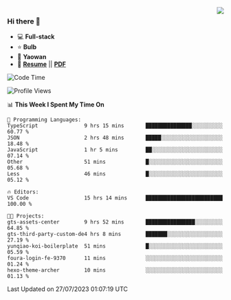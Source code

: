 <img align="right" src="https://github-readme-stats.vercel.app/api?username=LolipopJ&show_icons=true&count_private=true&hide_title=true&include_all_commits=true&theme=vue">

### Hi there 👋

- :computer: **Full-stack**
- :star: **Bulb**
- :pill: **Yaowan**
- :milky_way: [**Resume**](https://lolipopj.github.io/resume/) || [**PDF**](https://cdn.jsdelivr.net/gh/lolipopj/resume/export/resume-en.pdf)

<!--START_SECTION:waka-->
![Code Time](http://img.shields.io/badge/Code%20Time-1%2C509%20hrs%2046%20mins-blue)

![Profile Views](http://img.shields.io/badge/Profile%20Views-0-blue)

📊 **This Week I Spent My Time On** 

```text
💬 Programming Languages: 
TypeScript               9 hrs 15 mins       ███████████████░░░░░░░░░░   60.77 % 
JSON                     2 hrs 48 mins       █████░░░░░░░░░░░░░░░░░░░░   18.48 % 
JavaScript               1 hr 5 mins         ██░░░░░░░░░░░░░░░░░░░░░░░   07.14 % 
Other                    51 mins             █░░░░░░░░░░░░░░░░░░░░░░░░   05.68 % 
Less                     46 mins             █░░░░░░░░░░░░░░░░░░░░░░░░   05.12 % 

🔥 Editors: 
VS Code                  15 hrs 14 mins      █████████████████████████   100.00 % 

🐱‍💻 Projects: 
gts-assets-center        9 hrs 52 mins       ████████████████░░░░░░░░░   64.85 % 
gts-third-party-custom-de4 hrs 8 mins        ███████░░░░░░░░░░░░░░░░░░   27.19 % 
yunqiao-koi-boilerplate  51 mins             █░░░░░░░░░░░░░░░░░░░░░░░░   05.59 % 
foura-login-fe-9370      11 mins             ░░░░░░░░░░░░░░░░░░░░░░░░░   01.24 % 
hexo-theme-archer        10 mins             ░░░░░░░░░░░░░░░░░░░░░░░░░   01.13 % 
```


 Last Updated on 27/07/2023 01:07:19 UTC
<!--END_SECTION:waka-->
